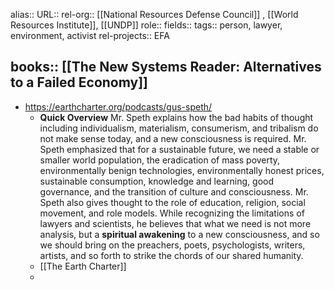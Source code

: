 alias::
URL::
rel-org:: [[National Resources Defense Council]] , [[World Resources Institute]], [[UNDP]] 
role::
fields::
tags:: person, lawyer, environment, activist
rel-projects:: EFA

books:: [[The New Systems Reader: Alternatives to a Failed Economy]]
-
- https://earthcharter.org/podcasts/gus-speth/
	- **Quick Overview**
	  Mr. Speth explains how the bad habits of thought including individualism, materialism, consumerism, and tribalism do not make sense today, and a new consciousness is required. Mr. Speth emphasized that for a sustainable future, we need a stable or smaller world population, the eradication of mass poverty, environmentally benign technologies, environmentally honest prices, sustainable consumption, knowledge and learning, good governance, and the transition of culture and consciousness. Mr. Speth also gives thought to the role of education, religion, social movement, and role models. While recognizing the limitations of lawyers and scientists, he believes that what we need is not more analysis, but a **spiritual awakening** to a new consciousness, and so we should bring on the preachers, poets, psychologists, writers, artists, and so forth to strike the chords of our shared humanity.
	- [[The Earth Charter]]
	-
